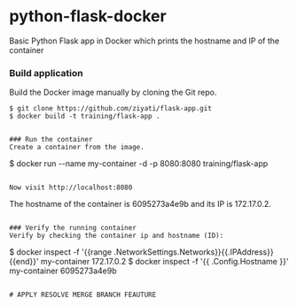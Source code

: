 # python-flask-docker
Basic Python Flask app in Docker which prints the hostname and IP of the container

### Build application
Build the Docker image manually by cloning the Git repo.
```
$ git clone https://github.com/ziyati/flask-app.git
$ docker build -t training/flask-app .
```


```

### Run the container
Create a container from the image.
```
$ docker run --name my-container -d -p 8080:8080 training/flask-app
```

Now visit http://localhost:8080
```
 The hostname of the container is 6095273a4e9b and its IP is 172.17.0.2. 
```

### Verify the running container
Verify by checking the container ip and hostname (ID):
```
$ docker inspect -f '{{range .NetworkSettings.Networks}}{{.IPAddress}}{{end}}' my-container
172.17.0.2
$ docker inspect -f '{{ .Config.Hostname }}' my-container
6095273a4e9b
```

# APPLY RESOLVE MERGE BRANCH FEAUTURE

